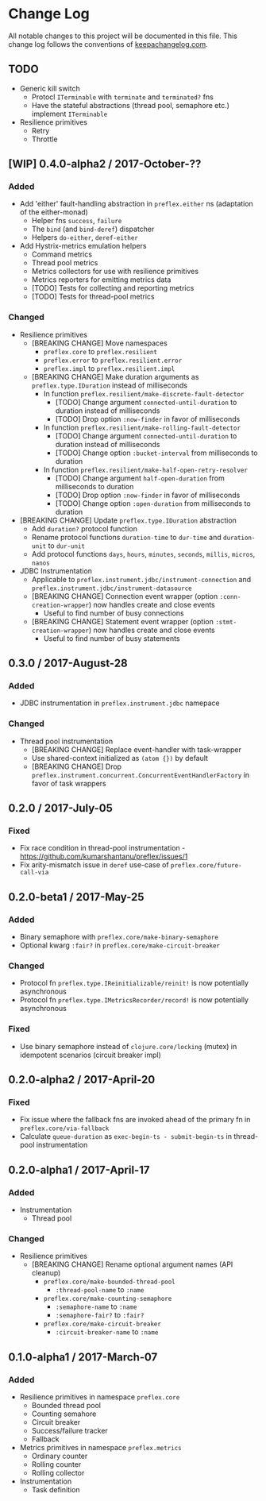 # Change Log
All notable changes to this project will be documented in this file. This change log follows the conventions of [keepachangelog.com](http://keepachangelog.com/).

## TODO

- Generic kill switch
  - Protocl `ITerminable` with `terminate` and `terminated?` fns
  - Have the stateful abstractions (thread pool, semaphore etc.) implement `ITerminable`
- Resilience primitives
  - Retry
  - Throttle


## [WIP] 0.4.0-alpha2 / 2017-October-??
### Added
- Add 'either' fault-handling abstraction in `preflex.either` ns (adaptation of the either-monad)
  - Helper fns `success`, `failure`
  - The `bind` (and `bind-deref`) dispatcher
  - Helpers `do-either`, `deref-either`
- Add Hystrix-metrics emulation helpers
  - Command metrics
  - Thread pool metrics
  - Metrics collectors for use with resilience primitives
  - Metrics reporters for emitting metrics data
  - [TODO] Tests for collecting and reporting metrics
  - [TODO] Tests for thread-pool metrics

### Changed
- Resilience primitives
  - [BREAKING CHANGE] Move namespaces
    - `preflex.core`  to `preflex.resilient`
    - `preflex.error` to `preflex.resilient.error`
    - `preflex.impl`  to `preflex.resilient.impl`
  - [BREAKING CHANGE] Make duration arguments as `preflex.type.IDuration` instead of milliseconds
    - In function `preflex.resilient/make-discrete-fault-detector`
      - [TODO] Change argument `connected-until-duration` to duration instead of milliseconds
      - [TODO] Drop option `:now-finder` in favor of milliseconds
    - In function `preflex.resilient/make-rolling-fault-detector`
      - [TODO] Change argument `connected-until-duration` to duration instead of milliseconds
      - [TODO] Change option `:bucket-interval` from milliseconds to duration
    - In function `preflex.resilient/make-half-open-retry-resolver`
      - [TODO] Change argument `half-open-duration` from milliseconds to duration
      - [TODO] Drop option `:now-finder` in favor of milliseconds
      - [TODO] Change option `:open-duration` from milliseconds to duration
- [BREAKING CHANGE] Update `preflex.type.IDuration` abstraction
  - Add `duration?` protocol function
  - Rename protocol functions `duration-time` to `dur-time` and `duration-unit` to `dur-unit`
  - Add protocol functions `days`, `hours`, `minutes`, `seconds`, `millis`, `micros`, `nanos`
- JDBC Instrumentation
  - Applicable to `preflex.instrument.jdbc/instrument-connection` and `preflex.instrument.jdbc/instrument-datasource`
  - [BREAKING CHANGE] Connection event wrapper (option `:conn-creation-wrapper`) now handles create and close events
    - Useful to find number of busy connections
  - [BREAKING CHANGE] Statement event wrapper (option `:stmt-creation-wrapper`) now handles create and close events
    - Useful to find number of busy statements


## 0.3.0 / 2017-August-28
### Added
- JDBC instrumentation in `preflex.instrument.jdbc` namepace

### Changed
- Thread pool instrumentation
  - [BREAKING CHANGE] Replace event-handler with task-wrapper
  - Use shared-context initialized as `(atom {})` by default
  - [BREAKING CHANGE] Drop `preflex.instrument.concurrent.ConcurrentEventHandlerFactory` in favor of task wrappers


## 0.2.0 / 2017-July-05
### Fixed
- Fix race condition in thread-pool instrumentation - https://github.com/kumarshantanu/preflex/issues/1
- Fix arity-mismatch issue in `deref` use-case of `preflex.core/future-call-via`


## 0.2.0-beta1 / 2017-May-25
### Added
- Binary semaphore with `preflex.core/make-binary-semaphore`
- Optional kwarg `:fair?` in `preflex.core/make-circuit-breaker`

### Changed
- Protocol fn `preflex.type.IReinitializable/reinit!` is now potentially asynchronous
- Protocol fn `preflex.type.IMetricsRecorder/record!` is now potentially asynchronous

### Fixed
- Use binary semaphore instead of `clojure.core/locking` (mutex) in idempotent scenarios (circuit breaker impl)


## 0.2.0-alpha2 / 2017-April-20
### Fixed
- Fix issue where the fallback fns are invoked ahead of the primary fn in `preflex.core/via-fallback`
- Calculate `queue-duration` as `exec-begin-ts - submit-begin-ts` in thread-pool instrumentation


## 0.2.0-alpha1 / 2017-April-17
### Added
- Instrumentation
  - Thread pool

### Changed
- Resilience primitives
  - [BREAKING CHANGE] Rename optional argument names (API cleanup)
    - `preflex.core/make-bounded-thread-pool`
      - `:thread-pool-name` to `:name`
    - `preflex.core/make-counting-semaphore`
      - `:semaphore-name` to `:name`
      - `:semaphore-fair?` to `:fair?`
    - `preflex.core/make-circuit-breaker`
      - `:circuit-breaker-name` to `:name`


## 0.1.0-alpha1 / 2017-March-07
### Added
- Resilience primitives in namespace `preflex.core`
  - Bounded thread pool
  - Counting semahore
  - Circuit breaker
  - Success/failure tracker
  - Fallback
- Metrics primitives in namespace `preflex.metrics`
  - Ordinary counter
  - Rolling counter
  - Rolling collector
- Instrumentation
  - Task definition

